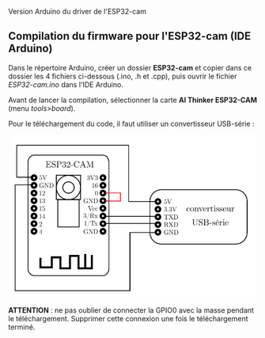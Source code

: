 Version Arduino du driver de l'ESP32-cam

## Compilation du firmware pour l'ESP32-cam (IDE Arduino)

Dans le répertoire Arduino, créer un dossier __ESP32-cam__ et copier dans ce dossier les 4 fichiers ci-dessous (.ino, .h et .cpp), puis ouvrir le fichier _ESP32-cam.ino_ dans l'IDE Arduino.

Avant de lancer la compilation, sélectionner la carte __AI Thinker ESP32-CAM__ (menu _tools>board_).

Pour le téléchargement du code, il faut utiliser un convertisseur USB-série :

<p align="center">
  <img src="./branchement convertisseur.png" width="500">
<p/>

__ATTENTION__ : ne pas oublier de connecter la GPIO0 avec la masse pendant le téléchargement. Supprimer cette connexion une fois le téléchargement terminé.
